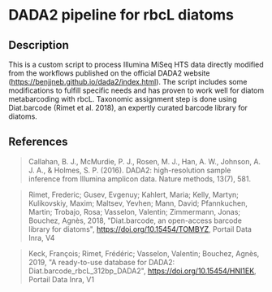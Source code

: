 # DADA2 pipeline for rbcL diatoms

## Description

This is a custom script to process Illumina MiSeq HTS data directly modified from the workflows published
on the official DADA2 website (https://benjjneb.github.io/dada2/index.html). The script includes some modifications to fulfill
specific needs and has proven to work well for diatom metabarcoding with rbcL. Taxonomic assignment step is done using Diat.barcode (Rimet et al. 2018),
an expertly curated barcode library for diatoms.


## References

> Callahan, B. J., McMurdie, P. J., Rosen, M. J., Han, A. W., Johnson, A. J. A., & Holmes, S. P. (2016). DADA2: high-resolution sample inference from Illumina amplicon data. Nature methods, 13(7), 581.
    
> Rimet, Frederic; Gusev, Evgenuy; Kahlert, Maria; Kelly, Martyn; Kulikovskiy, Maxim; Maltsev, Yevhen; Mann, David; Pfannkuchen, Martin; Trobajo, Rosa; Vasselon, Valentin; Zimmermann, Jonas; Bouchez, Agnès, 2018, "Diat.barcode, an open-access barcode library for diatoms", https://doi.org/10.15454/TOMBYZ, Portail Data Inra, V4
    
> Keck, François; Rimet, Frédéric; Vasselon, Valentin; Bouchez, Agnès, 2019, "A ready-to-use database for DADA2: Diat.barcode_rbcL_312bp_DADA2", https://doi.org/10.15454/HNI1EK, Portail Data Inra, V1 